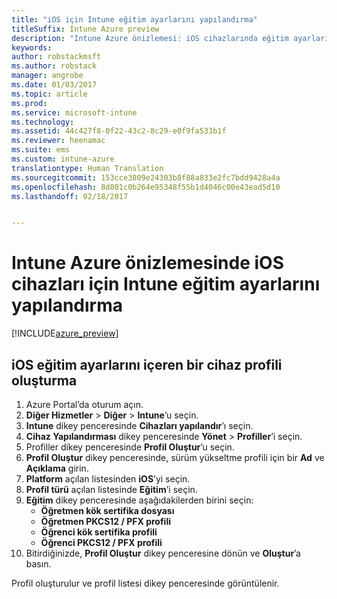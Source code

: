 ```yaml
---
title: "iOS için Intune eğitim ayarlarını yapılandırma"
titleSuffix: Intune Azure preview
description: "Intune Azure önizlemesi: iOS cihazlarında eğitim ayarlarını denetlemek için kullanabileceğiniz ayarları öğrenin."
keywords: 
author: robstackmsft
ms.author: robstack
manager: angrobe
ms.date: 01/03/2017
ms.topic: article
ms.prod: 
ms.service: microsoft-intune
ms.technology: 
ms.assetid: 44c427f8-0f22-43c2-8c29-e0f9fa533b1f
ms.reviewer: heenamac
ms.suite: ems
ms.custom: intune-azure
translationtype: Human Translation
ms.sourcegitcommit: 153cce3809e24303b8f88a833e2fc7bdd9428a4a
ms.openlocfilehash: 8d801c0b264e95348f55b1d4046c00e43ead5d10
ms.lasthandoff: 02/18/2017


---
```


# <a name="how-to-configure-intune-education-settings-for-ios-devices-in-intune-azure-preview"></a>Intune Azure önizlemesinde iOS cihazları için Intune eğitim ayarlarını yapılandırma

[!INCLUDE[azure_preview](../includes/azure_preview.md)]


## <a name="create-a-device-profile-containing-ios-education-settings"></a>iOS eğitim ayarlarını içeren bir cihaz profili oluşturma

1. Azure Portal’da oturum açın.
2. **Diğer Hizmetler** > **Diğer** > **Intune**’u seçin.
3. **Intune** dikey penceresinde **Cihazları yapılandır**’ı seçin.
2. **Cihaz Yapılandırması** dikey penceresinde **Yönet** > **Profiller**’i seçin.
3. Profiller dikey penceresinde **Profil Oluştur**’u seçin.
4. **Profil Oluştur** dikey penceresinde, sürüm yükseltme profili için bir **Ad** ve **Açıklama** girin.
5. **Platform** açılan listesinden **iOS**’yi seçin.
6. **Profil türü** açılan listesinde **Eğitim**’i seçin.
7. **Eğitim** dikey penceresinde aşağıdakilerden birini seçin:
    - **Öğretmen kök sertifika dosyası**
    - **Öğretmen PKCS12 / PFX profili**
    - **Öğrenci kök sertifika profili**
    - **Öğrenci PKCS12 / PFX profili**
8. Bitirdiğinizde, **Profil Oluştur** dikey penceresine dönün ve **Oluştur**’a basın.

Profil oluşturulur ve profil listesi dikey penceresinde görüntülenir.

